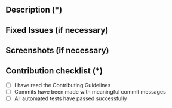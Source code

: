<!---
    Thank you for contributing to Flutterwave.
    Fields marked with (*) are required. Please don't remove the template.
-->

## Description (*)
<!---
   Please provide a brief description of this PR.
-->
## Fixed Issues (if necessary)
<!---
    Please mention all the relevant issues this PR fixes.
-->
## Screenshots (if necessary)
<!---
  Provide relevant screenshots for the error fixed or the feature introduced. You can upload JPEGs, PNGs, or GIFs.
-->
## Contribution checklist (*)
 - [ ] I have read the Contributing Guidelines
 - [ ] Commits have been made with meaningful commit messages
 - [ ] All automated tests have passed successfully 
